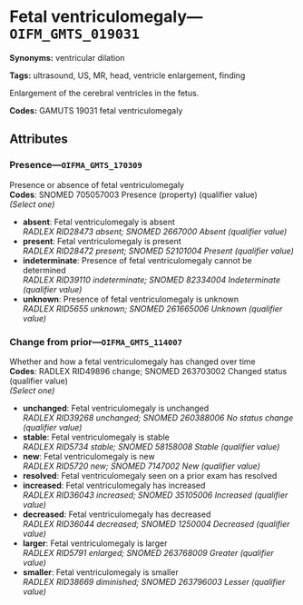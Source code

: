 # Fetal ventriculomegaly—`OIFM_GMTS_019031`

**Synonyms:** ventricular dilation

**Tags:** ultrasound, US, MR, head, ventricle enlargement, finding

Enlargement of the cerebral ventricles in the fetus.

**Codes:** GAMUTS 19031 fetal ventriculomegaly

## Attributes

### Presence—`OIFMA_GMTS_170309`

Presence or absence of fetal ventriculomegaly  
**Codes**: SNOMED 705057003 Presence (property) (qualifier value)  
*(Select one)*

- **absent**: Fetal ventriculomegaly is absent  
_RADLEX RID28473 absent; SNOMED 2667000 Absent (qualifier value)_
- **present**: Fetal ventriculomegaly is present  
_RADLEX RID28472 present; SNOMED 52101004 Present (qualifier value)_
- **indeterminate**: Presence of fetal ventriculomegaly cannot be determined  
_RADLEX RID39110 indeterminate; SNOMED 82334004 Indeterminate (qualifier value)_
- **unknown**: Presence of fetal ventriculomegaly is unknown  
_RADLEX RID5655 unknown; SNOMED 261665006 Unknown (qualifier value)_

### Change from prior—`OIFMA_GMTS_114007`

Whether and how a fetal ventriculomegaly has changed over time  
**Codes**: RADLEX RID49896 change; SNOMED 263703002 Changed status (qualifier value)  
*(Select one)*

- **unchanged**: Fetal ventriculomegaly is unchanged  
_RADLEX RID39268 unchanged; SNOMED 260388006 No status change (qualifier value)_
- **stable**: Fetal ventriculomegaly is stable  
_RADLEX RID5734 stable; SNOMED 58158008 Stable (qualifier value)_
- **new**: Fetal ventriculomegaly is new  
_RADLEX RID5720 new; SNOMED 7147002 New (qualifier value)_
- **resolved**: Fetal ventriculomegaly seen on a prior exam has resolved  
- **increased**: Fetal ventriculomegaly has increased  
_RADLEX RID36043 increased; SNOMED 35105006 Increased (qualifier value)_
- **decreased**: Fetal ventriculomegaly has decreased  
_RADLEX RID36044 decreased; SNOMED 1250004 Decreased (qualifier value)_
- **larger**: Fetal ventriculomegaly is larger  
_RADLEX RID5791 enlarged; SNOMED 263768009 Greater (qualifier value)_
- **smaller**: Fetal ventriculomegaly is smaller  
_RADLEX RID38669 diminished; SNOMED 263796003 Lesser (qualifier value)_